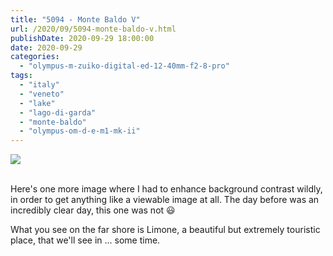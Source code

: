 ```yaml
---
title: "5094 - Monte Baldo V"
url: /2020/09/5094-monte-baldo-v.html
publishDate: 2020-09-29 18:00:00
date: 2020-09-29
categories: 
  - "olympus-m-zuiko-digital-ed-12-40mm-f2-8-pro"
tags: 
  - "italy"
  - "veneto"
  - "lake"
  - "lago-di-garda"
  - "monte-baldo"
  - "olympus-om-d-e-m1-mk-ii"
---
```

<div class="container">
<div class="center"><a target="_blank" href="https://d25zfm9zpd7gm5.cloudfront.net/1200x1200/2018/20180910_144345_lr.jpg"><img class="webfeedsFeaturedVisual" src="https://d25zfm9zpd7gm5.cloudfront.net/0600x0600/2018/20180910_144345_lr.jpg" /></a></div>
</div>
<br />

Here's one more image where I had to enhance background contrast
wildly, in order to get anything like a viewable image at all. The
day before was an incredibly clear day, this one was not :smiley:

What you see on the far shore is Limone, a beautiful but
extremely touristic place, that we'll see in ... some time.